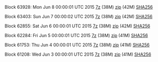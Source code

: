 Block 63928: Mon Jun  8 00:00:01 UTC 2015 [7z](https://transfer.sh/D3iF7/bootstrap.dat.20150608.7z) (38M) [zip](https://transfer.sh/vupHH/bootstrap.dat.20150608.zip) (42M) [SHA256](https://transfer.sh/IFHkg/sha256.txt)

Block 63403: Sun Jun  7 00:00:02 UTC 2015 [7z](https://transfer.sh/YUc3j/bootstrap.dat.20150607.7z) (38M) [zip](https://transfer.sh/obdoP/bootstrap.dat.20150607.zip) (42M) [SHA256](https://transfer.sh/adofc/sha256.txt)

Block 62855: Sat Jun  6 00:00:01 UTC 2015 [7z](https://transfer.sh/D5MCb/bootstrap.dat.20150606.7z) (38M) [zip](https://transfer.sh/11Vwp/bootstrap.dat.20150606.zip) (42M) [SHA256](https://transfer.sh/Dz0sx/sha256.txt)

Block 62284: Fri Jun  5 00:00:01 UTC 2015 [7z](https://transfer.sh/pwsea/bootstrap.dat.20150605.7z) (38M) [zip](https://transfer.sh/X568T/bootstrap.dat.20150605.zip) (41M) [SHA256](https://transfer.sh/pnbeL/sha256.txt)

Block 61753: Thu Jun  4 00:00:01 UTC 2015 [7z](https://transfer.sh/m3kQS/bootstrap.dat.20150604.7z) (38M) [zip](https://transfer.sh/JOe1p/bootstrap.dat.20150604.zip) (41M) [SHA256](https://transfer.sh/MTk35/sha256.txt)

Block 61208: Wed Jun  3 00:00:01 UTC 2015 [7z](https://transfer.sh/sxqM9/bootstrap.dat.20150603.7z) (38M) [zip](https://transfer.sh/F7y6I/bootstrap.dat.20150603.zip) (41M) [SHA256](https://transfer.sh/i71dF/sha256.txt)
